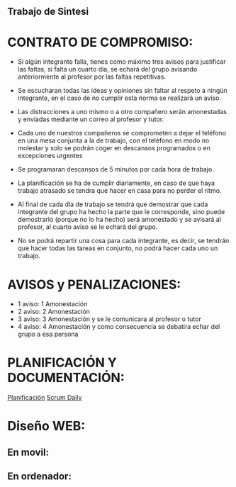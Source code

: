 ## Trabajo de Sintesi
# CONTRATO DE COMPROMISO:

- Si algún integrante falla, tienes como máximo tres avisos para justificar las faltas, si falta un cuarto día, se echará del grupo avisando anteriormente al profesor por las faltas repetitivas.

- Se escucharan todas las ideas y opiniones sin faltar al respeto a ningún integrante, en el caso de no cumplir esta norma se realizará un aviso.

- Las distracciones a uno mismo o a otro compañero serán amonestadas y enviadas mediante un correo al profesor y tutor.

- Cada uno de nuestros compañeros se comprometen a dejar el teléfono en una mesa conjunta a la de trabajo, con el teléfono en modo no molestar y solo se podrán coger en descansos programados o en excepciones urgentes

- Se programaran descansos de 5 minutos por cada hora de trabajo.

- La planificación se ha de cumplir diariamente, en caso de que haya trabajo atrasado se tendra que hacer en casa para no perder el ritmo.

- Al final de cada día de trabajo se tendrá que demostrar que cada integrante del grupo ha hecho la parte que le corresponde, sino puede demostrarlo (porque no lo ha hecho) será amonestado y se avisará al profesor, al cuarto aviso se le echará del grupo. 

- No se podrá repartir una cosa para cada integrante, es decir, se tendrán que hacer todas las tareas en conjunto, no podrá hacer cada uno un trabajo.

# AVISOS y PENALIZACIONES:
- 1 aviso: 1 Amonestación
- 2 aviso: 2 Amonestación
- 3 aviso: 3 Amonestación y se le comunicara al profesor o tutor
- 4 aviso: 4 Amonestación y como consecuencia se debatira echar del grupo a esa persona
# PLANIFICACIÓN Y DOCUMENTACIÓN:
[Planificación](https://docs.google.com/spreadsheets/d/1ZBfIVZEro1jMn3BGq30skruG--p65PpvAKz6rQaW12E/edit#gid=0)
[Scrum Daily](https://docs.google.com/spreadsheets/d/1tUzcgbZyT3mbj4NruxBejujX4nFNFBgiMMk_LNldZnU/edit#gid=0)
# Diseño WEB:
## En movil:

## En ordenador:
